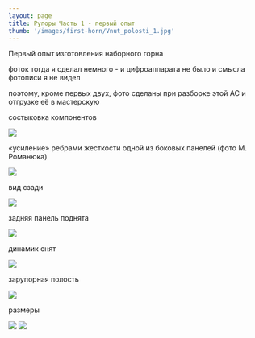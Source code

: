 ```yaml
---
layout: page
title: Рупоры Часть 1 - первый опыт
thumb: '/images/first-horn/Vnut_polosti_1.jpg'
---
```


Первый опыт изготовления наборного горна

фоток тогда я сделал немного - и цифроаппарата не было и смысла фотописи  я не
видел

поэтому, кроме первых двух, фото сделаны при разборке этой АС и отгрузке её в
мастерскую

состыковка компонентов

![](/images/first-horn/0_proekt_leto_05.jpg)

«усиление» ребрами жесткости одной из боковых панелей
(фото М. Романюка)


![](/images/first-horn/AS_pervaya_proccess_fotograf_MJU_R-25614.jpg)

вид сзади

![](/images/first-horn/Zad_kryshka.jpg)

задняя панель поднята

![](/images/first-horn/Szadi_s_dinamikom.jpg)

динамик снят

![](/images/first-horn/Szadi.jpg)

зарупорная полость

![](/images/first-horn/Vnut_polosti_1.jpg)

размеры

![](/images/first-horn/AS_tri_chetverti_1_s_razmerami_v_sm.jpg)
![](/images/first-horn/AS_sboku_1_s_razmerami_v_sm.jpg)
